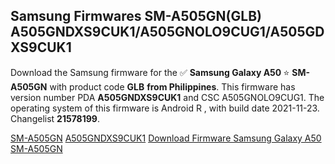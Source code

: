 <h2>Samsung Firmwares SM-A505GN(GLB) A505GNDXS9CUK1/A505GNOLO9CUG1/A505GDXS9CUK1</h2>
Download the Samsung firmware for the ✅ <strong>Samsung Galaxy A50 </strong> ⭐ <strong>SM-A505GN</strong> with product code <strong>GLB</strong> <strong> from Philippines</strong>. This firmware has version number PDA <strong>A505GNDXS9CUK1</strong> and CSC A505GNOLO9CUG1. The operating system of this firmware is Android R , with build date 2021-11-23. Changelist <strong>21578199</strong>.


[SM-A505GN](https://samfirm.shop/samsung/model/SM-A505GN)
[A505GNDXS9CUK1](https://samfirm.shop/samsung/pda/A505GNDXS9CUK1)
[Download Firmware Samsung Galaxy A50 SM-A505GN](https://samfirm.shop/samsung/firmware/477088)
